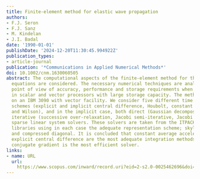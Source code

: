 ```yaml
---
title: Finite-element method for elastic wave propagation
authors:
- F.J. Seron
- F.J. Sanz
- M. Kindelan
- J.I. Badal
date: '1990-01-01'
publishDate: '2024-12-20T11:30:45.994922Z'
publication_types:
- article-journal
publication: '*Communications in Applied Numerical Methods*'
doi: 10.1002/cnm.1630060505
abstract: The computational aspects of the finite-element method for the elastic wave
  equations are considered. The necessary numerical techniques are analysed from the
  point of view of accuracy, performance and storage requirements when implemented
  in scalar and vector processors with large storage capacity. The method is implemented
  on an IBM 3090 with vector facility. We consider five different time integration
  schemes (explicit and implicit central difference, Houbolt, constant average acceleration
  and Wilson), and in the implicit case, both direct (Gaussian decomposition) and
  iterative (successive over-relaxation, Jacobi semi-iterative, Jacobi conjugate gradient)
  sparse linear system solvers. These solvers are taken from the ITPACK-2C and ESSL
  libraries using in each case the adequate representation scheme; skyline, row-wise
  and compressed diagonal. It is concluded that constant average acceleration and
  explicit central difference are the most adequate integration methods and Jacobi
  conjugate gradient is the most efficient solver.
links:
- name: URL
  url: 
    https://www.scopus.com/inward/record.uri?eid=2-s2.0-0025462696&doi=10.1002%2fcnm.1630060505&partnerID=40&md5=8b54442be799a73507533f94034a6cf4
---
```

